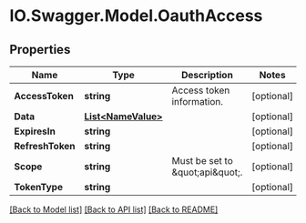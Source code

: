 # IO.Swagger.Model.OauthAccess
## Properties

Name | Type | Description | Notes
------------ | ------------- | ------------- | -------------
**AccessToken** | **string** | Access token information. | [optional] 
**Data** | [**List&lt;NameValue&gt;**](NameValue.md) |  | [optional] 
**ExpiresIn** | **string** |  | [optional] 
**RefreshToken** | **string** |  | [optional] 
**Scope** | **string** | Must be set to \&quot;api\&quot;. | [optional] 
**TokenType** | **string** |  | [optional] 

[[Back to Model list]](../README.md#documentation-for-models) [[Back to API list]](../README.md#documentation-for-api-endpoints) [[Back to README]](../README.md)

